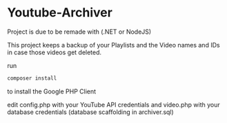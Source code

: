 # Youtube-Archiver
Project is due to be remade with (.NET or NodeJS)

This project keeps a backup of your Playlists and the Video names and IDs in case those videos get deleted.

run
```sh
composer install
```
to install the Google PHP Client

edit config.php with your YouTube API credentials and video.php with your database credentials (database scaffolding in archiver.sql)
